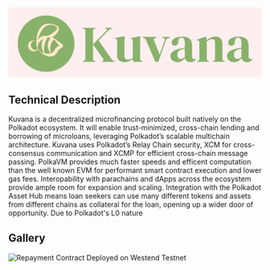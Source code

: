 ![Kuvana](assets/true-icon.jpg)


## Technical Description
Kuvana is a decentralized microfinancing protocol built natively on the Polkadot ecosystem. It will enable trust-minimized, cross-chain lending and borrowing of microloans, leveraging Polkadot’s scalable multichain architecture. Kuvana uses Polkadot’s Relay Chain security, XCM for cross-consensus communication and XCMP for efficient cross-chain message passing. PolkaVM provides much faster speeds and efficent computation than the well known EVM for performant smart contract execution and lower gas fees. Interopability with parachains and dApps across the ecosystem provide ample room for expansion and scaling. Integration with the Polkadot Asset Hub means loan seekers can use many different tokens and assets from different chains as collateral for the loan, opening up a wider door of opportunity. Due to Polkadot's L0 nature

## Gallery
![Repayment Contract Deployed on Westend Testnet](readme-assets/image.pngimage.png)